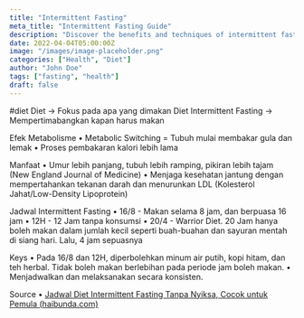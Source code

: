 ```yaml
---
title: "Intermittent Fasting"
meta_title: "Intermittent Fasting Guide"
description: "Discover the benefits and techniques of intermittent fasting."
date: 2022-04-04T05:00:00Z
image: "/images/image-placeholder.png"
categories: ["Health", "Diet"]
author: "John Doe"
tags: ["fasting", "health"]
draft: false
---
```



#diet
Diet -> Fokus pada apa yang dimakan
Diet Intermittent Fasting -> Mempertimabangkan kapan harus makan

Efek Metabolisme
	• Metabolic Switching = Tubuh mulai membakar gula dan lemak
	• Proses pembakaran kalori lebih lama

Manfaat
	• Umur lebih panjang, tubuh lebih ramping, pikiran lebih tajam (New England Journal of Medicine)
	• Menjaga kesehatan jantung dengan mempertahankan tekanan darah dan menurunkan LDL (Kolesterol Jahat/Low-Density Lipoprotein)


Jadwal Intermittent Fasting
	• 16/8 - Makan selama 8 jam, dan berpuasa 16 jam
	• 12H - 12 Jam tanpa konsumsi
	• 20/4 - Warrior Diet. 20 Jam hanya boleh makan dalam jumlah kecil seperti buah-buahan dan sayuran mentah di siang hari. Lalu, 4 jam sepuasnya

Keys 
	• Pada 16/8 dan 12H, diperbolehkan minum air putih, kopi hitam, dan teh herbal. Tidak boleh makan berlebihan pada periode jam boleh makan.
	• Menjadwalkan dan melaksanakan secara konsisten.

Source
	• [Jadwal Diet Intermittent Fasting Tanpa Nyiksa, Cocok untuk Pemula (haibunda.com)](https://www.haibunda.com/moms-life/20240904140828-72-346596/jadwal-diet-intermittent-fasting-tanpa-nyiksa-cocok-untuk-pemula)
